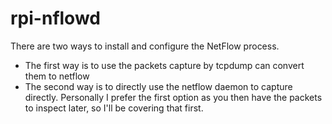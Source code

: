 # rpi-nflowd

There are two ways to install and configure the NetFlow process.
* The first way is to use the packets capture by tcpdump can convert them to netflow
* The second way is to directly use the netflow daemon to capture directly.
Personally I prefer the first option as you then have the packets to inspect later, so I'll be covering that first.